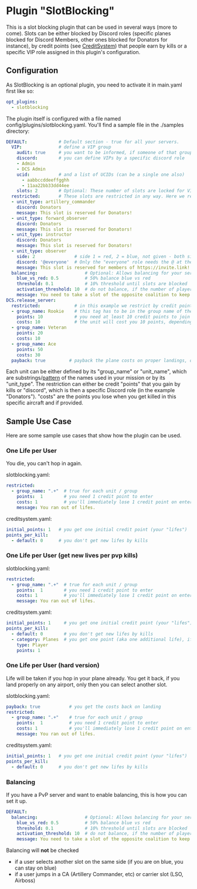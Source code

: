 # Plugin "SlotBlocking"
This is a slot blocking plugin that can be used in several ways (more to come).
Slots can be either blocked by Discord roles (specific planes blocked for Discord Members, other ones blocked for 
Donators for instance), by credit points (see [CreditSystem](../creditsystem/README.md)) that people earn by kills or a specific VIP role
assigned in this plugin's configuration.

## Configuration
As SlotBlocking is an optional plugin, you need to activate it in main.yaml first like so:
```yaml
opt_plugins:
  - slotblocking
```

The plugin itself is configured with a file named config/plugins/slotblocking.yaml. 
You'll find a sample file in the ./samples directory:
```yaml
DEFAULT:            # Default section - true for all your servers.
  VIP:              # define a VIP group
    audit: true     # you want to be informed, if someone of that group enters your server
    discord:        # you can define VIPs by a specific discord role
    - Admin
    - DCS Admin
    ucid:           # and a list of UCIDs (can be a single one also)
      - aabbccddeeffgghh
      - 11aa22bb33dd44ee
    slots: 2        # Optional: These number of slots are locked for VIPs only 
  restricted:       # These slots are restricted in any way. Here we restrict CA slots for Donators or members or the Discord.
  - unit_type: artillery_commander
    discord: Donators
    message: This slot is reserved for Donators!
  - unit_type: forward_observer
    discord: Donators
    message: This slot is reserved for Donators!
  - unit_type: instructor
    discord: Donators
    message: This slot is reserved for Donators!
  - unit_type: observer
    side: 2               # side 1 = red, 2 = blue, not given - both sides
    discord: '@everyone'  # Only the "everyone" role needs the @ at the beginning, all other roles don't.
    message: This slot is reserved for members of https://invite.link!
  balancing:                  # Optional: Allows balancing for your server (blue vs red)
    blue_vs_red: 0.5          # 50% balance blue vs red
    threshold: 0.1            # 10% threshold until slots are blocked
    activation_threshold: 10  # do not balance, if the number of players is below this threshold
    message: You need to take a slot of the opposite coalition to keep the balance!
DCS.release_server:
  restricted:             # in this example we restrict by credit points
  - group_name: Rookie    # this tag has to be in the group name of the respective units (best is to prepend it)
    points: 10            # you need at least 10 credit points to join this unit
    costs: 10             # the unit will cost you 10 points, depending on the payback (see below)
  - group_name: Veteran
    points: 20
    costs: 10
  - group_name: Ace
    points: 50
    costs: 30
  payback: true         # payback the plane costs on proper landings, otherwise charge by usage
```
Each unit can be either defined by its "group_name" or "unit_name", which are substrings/[pattern](https://riptutorial.com/lua/example/20315/lua-pattern-matching) of the names 
used in your mission or by its "unit_type". The restriction can either be credit "points" that you gain by kills or 
"discord", which is then a specific Discord role (in the example "Donators"). "costs" are the points you lose when you 
get killed in this specific aircraft and if provided.

## Sample Use Case
Here are some sample use cases that show how the plugin can be used.
### One Life per User 
You die, you can't hop in again.

slotblocking.yaml:
```yaml
restricted:
  - group_name: ".+"  # true for each unit / group 
    points:  1        # you need 1 credit point to enter
    costs: 1          # you'll immediately lose 1 credit point on entering
    message: You ran out of lifes.
```

creditsystem.yaml:
```yaml
initial_points: 1   # you get one initial credit point (your "lifes")
points_per_kill:
  - default: 0      # you don't get new lifes by kills
```

### One Life per User (get new lives per pvp kills)
slotblocking.yaml:
```yaml
restricted:
  - group_name: ".+"  # true for each unit / group 
    points:  1        # you need 1 credit point to enter
    costs: 1          # you'll immediately lose 1 credit point on entering
    message: You ran out of lifes.
```
creditsystem.yaml:
```yaml
initial_points: 1     # you get one initial credit point (your "lifes")
points_per_kill:
  - default: 0        # you don't get new lifes by kills
  - category: Planes  # you get one point (aka one additional life), if you kill another player
    type: Player
    points: 1
```

### One Life per User (hard version)
Life will be taken if you hop in your plane already. You get it back, if you land properly on any airport, only then
you can select another slot.<p>
slotblocking.yaml:
```yaml
payback: true           # you get the costs back on landing
restricted:
  - group_name: ".+"    # true for each unit / group 
    points:  1          # you need 1 credit point to enter
    costs: 1            # you'll immediately lose 1 credit point on entering
    message: You ran out of lifes.
```
creditsystem.yaml:
```yaml
initial_points: 1   # you get one initial credit point (your "lifes")
points_per_kill:
  - default: 0      # you don't get new lifes by kills
```

### Balancing
If you have a PvP server and want to enable balancing, this is how you can set it up.
```yaml
DEFAULT:
  balancing:                  # Optional: Allows balancing for your server (blue vs red)
    blue_vs_red: 0.5          # 50% balance blue vs red
    threshold: 0.1            # 10% threshold until slots are blocked
    activation_threshold: 10  # do not balance, if the number of players is below this threshold
    message: You need to take a slot of the opposite coalition to keep the balance!
``` 
Balancing will **not** be checked
- if a user selects another slot on the same side (if you are on blue, you can stay on blue)
- if a user jumps in a CA (Artillery Commander, etc) or carrier slot (LSO, Airboss)
